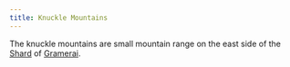 ```yaml
---
title: Knuckle Mountains
---
```


The knuckle mountains are small mountain range on the east side of the [Shard](../Shards.md) of [Gramerai](Gramerai.md).
